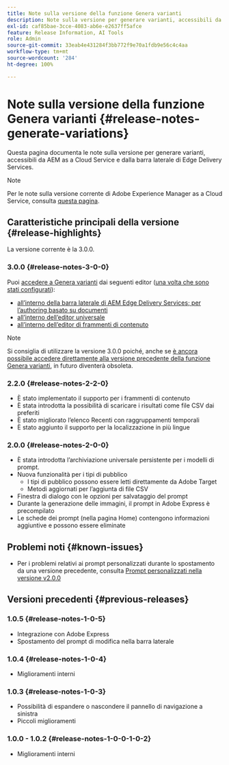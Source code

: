 ```yaml
---
title: Note sulla versione della funzione Genera varianti
description: Note sulla versione per generare varianti, accessibili da AEM as a Cloud Service e dalla barra laterale di Edge Delivery Services
exl-id: caf85bae-3cce-4083-ab6e-e2637ff5afce
feature: Release Information, AI Tools
role: Admin
source-git-commit: 33eab4e431284f3bb772f9e70a1fdb9e56c4c4aa
workflow-type: tm+mt
source-wordcount: '284'
ht-degree: 100%

---
```


# Note sulla versione della funzione Genera varianti {#release-notes-generate-variations}

Questa pagina documenta le note sulla versione per generare varianti, accessibili da AEM as a Cloud Service e dalla barra laterale di Edge Delivery Services.

>[!NOTE]
>
>Per le note sulla versione corrente di Adobe Experience Manager as a Cloud Service, consulta [questa pagina](/help/release-notes/release-notes-cloud/release-notes-current.md).

## Caratteristiche principali della versione {#release-highlights}

La versione corrente è la 3.0.0.

### 3.0.0 {#release-notes-3-0-0}

Puoi [accedere a Genera varianti](/help/generative-ai/generate-variations-integrated-editor.md#access-generate-variations) dai seguenti editor ([una volta che sono stati configurati](#access-generate-variations)):

* [all’interno della barra laterale di AEM Edge Delivery Services; per l’authoring basato su documenti](/help/generative-ai/generate-variations-integrated-editor.md#access-aem-sidekick)
* [all’interno dell’editor universale](/help/generative-ai/generate-variations-integrated-editor.md#access-aem-universal-editor)
* [all’interno dell’editor di frammenti di contenuto](/help/generative-ai/generate-variations-integrated-editor.md#access-aem-content-fragment-editor)

>[!NOTE]
>
>Si consiglia di utilizzare la versione 3.0.0 poiché, anche se [è ancora possibile accedere direttamente alla versione precedente della funzione Genera varianti](/help/generative-ai/generate-variations.md), in futuro diventerà obsoleta.

### 2.2.0 {#release-notes-2-2-0}

* È stato implementato il supporto per i frammenti di contenuto
* È stata introdotta la possibilità di scaricare i risultati come file CSV dai preferiti
* È stato migliorato l’elenco Recenti con raggruppamenti temporali
* È stato aggiunto il supporto per la localizzazione in più lingue

### 2.0.0 {#release-notes-2-0-0}

* È stata introdotta l’archiviazione universale persistente per i modelli di prompt.
* Nuova funzionalità per i tipi di pubblico
   * I tipi di pubblico possono essere letti direttamente da Adobe Target
   * Metodi aggiornati per l’aggiunta di file CSV
* Finestra di dialogo con le opzioni per salvataggio del prompt
* Durante la generazione delle immagini, il prompt in Adobe Express è precompilato
* Le schede dei prompt (nella pagina Home) contengono informazioni aggiuntive e possono essere eliminate

## Problemi noti {#known-issues}

* Per i problemi relativi ai prompt personalizzati durante lo spostamento da una versione precedente, consulta [Prompt personalizzati nella versione v2.0.0](/help/generative-ai/generate-variations.md#custom-prompts-v200)

## Versioni precedenti {#previous-releases}

### 1.0.5 {#release-notes-1-0-5}

* Integrazione con Adobe Express
* Spostamento del prompt di modifica nella barra laterale

### 1.0.4 {#release-notes-1-0-4}

* Miglioramenti interni

### 1.0.3 {#release-notes-1-0-3}

* Possibilità di espandere o nascondere il pannello di navigazione a sinistra
* Piccoli miglioramenti

### 1.0.0 - 1.0.2 {#release-notes-1-0-0-1-0-2}

* Miglioramenti interni
